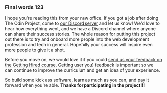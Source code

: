 ### Final words 123

I hope you're reading this from your new office.  If you got a job after doing The Odin Project, come to [our Discord server](https://discord.gg/theodinproject) and let us know!  We'd love to hear how everything went, and we have a Discord channel where anyone can share their success stories.  The whole reason for putting this project out there is to try and onboard more people into the web development profession and tech in general.  Hopefully your success will inspire even more people to give it a shot.

Before you move on, we would love it if you could [send us your feedback on the Getting Hired course](https://docs.google.com/forms/d/e/1FAIpQLSenziSaFuSQ3RFeHwn1YHovQj-G-WmNZc-_dgMuV_JcGB25Cg/viewform?usp=sf_link).  Getting user(you) feedback is important so we can continue to improve the curriculum and get an idea of your experience.  

So build some kick ass software, learn as much as you can, and pay it forward when you're able.  **Thanks for participating in the project!!!**
